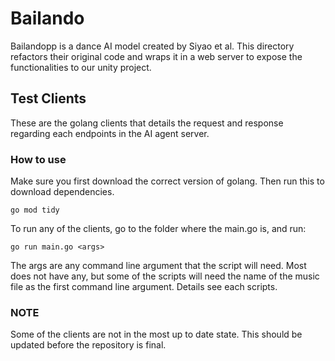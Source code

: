 # Bailando

Bailandopp is a dance AI model created by Siyao et al. This directory refactors their original code and wraps it in a web server to expose the functionalities to our unity project.

## Test Clients

These are the golang clients that details the request and response regarding each endpoints in the AI agent server.

### How to use

Make sure you first download the correct version of golang.
Then run this to download dependencies.
```
go mod tidy
```
To run any of the clients, go to the folder where the main.go is, and run:
```
go run main.go <args>
```
The args are any command line argument that the script will need. Most does not have any, but some of the scripts will need the name of the music file as the first command line argument. Details see each scripts.

### NOTE
Some of the clients are not in the most up to date state. This should be updated before the repository is final.